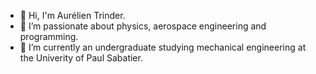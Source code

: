 - 👋 Hi, I'm Aurélien Trinder.
- 👀 I’m passionate about physics, aerospace engineering and programming.
- 🌱 I’m currently an undergraduate studying mechanical engineering at the Univerity of Paul Sabatier.

<!---
aurelientrinder/aurelientrinder is a ✨ special ✨ repository because its `README.md` (this file) appears on your GitHub profile.
You can click the Preview link to take a look at your changes.
--->
